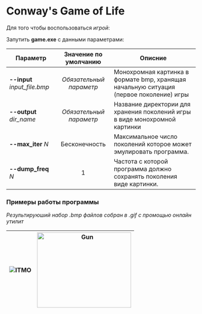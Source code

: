 # Conway's Game of Life

 Для того чтобы воспользоваться *игрой*:

 Запутить **game.exe** с данными параметрами:
 
| Параметр | Значение по умолчанию | Описние |
|---|:---:|---|
|**--input** *input_file.bmp*|*Обязательный параметр*|Монохромная картинка в формате bmp, хранящая начальную ситуация (первое поколение) игры|
|**--output** *dir_name*|*Обязательный параметр*|Название директории для хранения поколений игры в виде монохромной картинки|
|**--max_iter** *N*|Бесконечность|Максимальное число поколений которое может эмулировать программа.|
|**--dump_freq** *N*|1|Частота с которой программа должно сохранять поколения виде картинки.|

### Примеры работы программы 

*Результируюший набор .bmp файлов собран в .gif с промощью онлайн утилит*

| <img src="https://media.giphy.com/media/Su0Sn61fvcVWc5jCco/giphy.gif" alt="ITMO"> | <img src="https://media.giphy.com/media/dyMUudh5DpVwQVgWME/giphy.gif" alt="Gun" width="250px" height="200px"> |
|---|---|

